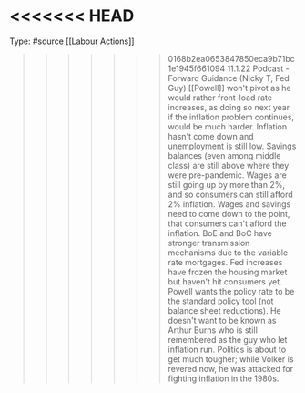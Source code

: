 <<<<<<< HEAD
=======
Type: #source 
[[Labour Actions]]

>>>>>>> 0168b2ea0653847850eca9b71bc1e1945f661094
11.1.22 Podcast - Forward Guidance (Nicky T, Fed Guy)
[[Powell]] won't pivot as he would rather front-load rate increases, as doing so next year if the inflation problem continues, would be much harder. Inflation hasn't come down and unemployment is still low. Savings balances (even among middle class) are still above where they were pre-pandemic. Wages are still going up by more than 2%, and so consumers can still afford 2% inflation. Wages and savings need to come down to the point, that consumers can't afford the inflation. BoE and BoC have stronger transmission mechanisms due to the variable rate mortgages. Fed increases have frozen the housing market but haven't hit consumers yet. 
Powell wants the policy rate to be the standard policy tool (not balance sheet reductions). He doesn't want to be known as Arthur Burns who is still remembered as the guy who let inflation run. Politics is about to get much tougher; while Volker is revered now, he was attacked for fighting inflation in the 1980s.